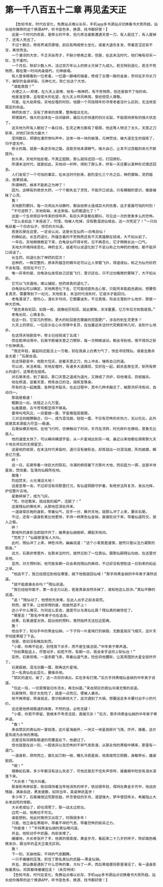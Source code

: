 # 第一千八百五十二章 再见孟天正
        【告知书友，时代在变化，免费站点难以长存，手机app多书源站点切换看书大势所趋，站长给你推荐的这个换源APP，听书音色多、换源、找书都好使！】
       这是一个时代的悲哀，是修士的不幸，但凡修法者都遭遇天意一刀，有人挺住了，有人废掉了，还有人死去了。
       不过十数日，修炼界减员骤增，前后有两成修士坐化，或者大道伤复发，带着苦涩还有不甘，离世而去。
       一个凄凉的大世，不乏天纵奇才，不缺少绝艳之辈，但是，在这末法时代，他们唯有仰天一叹，生不逢时。
       一个月后，除却少数人外，活过百万年以上的修士灭掉了九成九，若无特别造化，若无不死物质，都在第一时间肉身腐朽，元神崩塌。
       有人曾亲眼看到一位老者，一位遁一巅峰的强者，修成了古僧一脉的金身，奈何在岁月长刀下，被斩的金身碎裂，元神化光，败亡在这个大世。
       “谁能救我？”
       大德之人——郑德，在九天上哀嚎，他有一株神药，有不死物质，但还是救不了他的命。
       他是准至尊，且有偌大的名望，在九天上呼风唤雨，曾经倍受人尊敬。
       可是，在大劫来临，天地反噬的时刻，他跟一个风烛残年的寻常老者没什么区别，无法改变既定的命运。
       神药失效了，没有了原来的效果，整株暗淡无光。
       郑德腐朽，强大的法体在一日间破碎，最后元亦快速的四分五裂，不能保持原有的强大状态了。
       这天地为所有人都划了一条红线，生灵之寿元都有了极限，他这等人物活了太久，天意之刀斩来，对他们杀伤力最大！
       坚持数日，郑德在凄厉惨叫声中，法体一块一块的崩落，元神焚烧，被大道生生的熔炼了，归于虚无中。
       修士的路，就是一条逆天地之路，汲取天地本源精气，强大自己，让本不过百载的命元不断提升。
       到头来，天地开始反噬，不真正超脱，那么就将还回一切，打回原形。
       所谓末法时代，就是如此，天地间一杆秤，得到了那么多，终有一天还要以某种形式偿还回去。
       人们发现了一个可怕的事实，在末法时代到来，剧烈变化三个月之后，神药蒙昧，灵药暗淡，效果锐减。
       所谓神药，根本不能称之为神了！
       因为，这稀有的绝世大药，一个个都失去了灵性，不能开口说话，只有模糊的意识，像是被昧了心灵。
       轰！
       天地剧烈颤抖，每一次闹出大动静时，都会给修士造成巨大的伤害，这才是最可怕的时刻！
       “不可逆转了，天地有缺，末法来临，仙药都退化了！”
       这是一个生命禁区中传来的惊呼声，有巨头声音都在颤抖，可见这一次的景象多么的恐怖。
       “怎么会如此？本座逃了，可惜，怕被人吃掉，没有敢溜进仙域去，这一次死定了！”一只白龟驮着一个白衣仙子，惊恐的大叫道。
       若是石昊在这里，一定会认出，这是长生仙药——白龟驮仙！
       的确如此，长生药退化，所蕴含着的不死物质还有不灭真蕴都在锐减，大不如从前了。
       一年后，天地稍微稳定下来，白龟驮仙吓得半死，见不再恶化，它才稍微长出一口气。
       天地大环境持续恶化，神药全灭，或者可以说退化到了不足以称之为神药的境地，都不能开口说话了。
       长生药，则退化到了神药的层次！
       这种药，一株完整的，原本所蕴含的精华足可以让人举霞飞升，得道成仙，称之为仙丹妙药不会有错，但现在不行了。
       唯一庆幸的是，白龟驮仙发现自己还能飞行，意识还在，只不过也略微的蒙昧了，大不如从前。
       它可以飞天遁地，难以捕捉，但药效真的退化了。
       白龟驮仙可以确定，天地再恶化下去，它可能彻底失去心智，只能凭本能趋吉避凶，想要恢复真灵，需要等到下一纪元，天地恢复、末法时代消失时，它或许才能回归。
       老龟落泪了，很伤心，漫长岁月间，它都要迷失，不见真我，将会沦落到什么地步，那是一种大恐怖。
       “是否真有轮回，如我一般，就像经历轮回，就此蒙昧，浑浑噩噩，亿万年后方知我是我。”
       老龟长叹，心情复杂。
       在这一刻，它突兀的想到，更大的轮回是否蒙蔽的范围更广，涉及的到生灵更多？
       九天上的禁区，一位巨头在心头惊悸中复苏，在估量这末法时代究竟影响几何，会到什么地步。
       在这场天地剧变中，修士已经锐减了五成！
       而在乾坤动荡中，石昊不断被天意之刀劈斩，每一次稍微波动，都会寻到他，恨不得将之斩个形神俱消。
       “我还年轻，最起码还能活上一万载，别在我身上白费力气了，快去寻找残仙，或者去轰杀金太君！”石昊自语。
       在这场剧变中，他胆大包天，逆着天意之刀，向上冲击，锤炼自己的道。
       可以说，末法来临，天地反噬时，有诸多大道偶现，交织在一起，弑杀各族生灵，斩所有修士的道行，这等若在熔炼。
       对石昊来说，到了最后，那口天意之道成为道光，又铸成了洪炉，将他淹没，百般摧杀。
       他在修道，逆着天意，修炼自己的法，熔炼至尊身。
       所有的法一起施展，各种宝术裂天，在此过程中，其中几种术融合了，被那洪炉淬炼间，自动归一。
       那就是极速！
       鲲鹏法一出，扶摇之上九万里。
       仙凰展翅，古今苍穹都显得不够高。
       雷帝叱咤风云，一双雷翅一展，宇宙难阻其极限。
       三对法则翅膀融合，归一，成为混沌翅，轻轻一震，不仅有恐怖的杀伤力，无以伦比，此外就是其本源能力尽显——极速。
       石昊纵横天地间，在他飞行时，仿佛触动了时间，岁月在流转，时光碎片在缭绕，景象无比骇人。
       他的速度太快了，可以瞬间横渡宇宙，从一片星域达到另一域，最近以来他都在探索那九天十地合并后的无垠星空。
       这是他的收获，在末法时代来临时，道行没有被斩去，却炼就出一对混沌翅，所向披靡，瞬息亿万里。
       砰！
       这一日，石昊举着一块巨大的陨石，冷漠的俯视着下方那片大地，而后猛力一掷，这是半块星辰，焚烧着，坠落向仙殿所在地。
       轰隆！
       烈焰焚天，火光淹没大地！
       这是至尊一击，不过却没有将那里打沉，有仙道铜殿守护着，有绝世法阵复苏，发出光辉，护住整片古地。
       星骸碎掉了，成为飞灰。
       “荒，你还敢来，挑战我的威严，活腻了！”
       这是残仙的嘶吼声，从那地层深处传来。
       一道身穿灰袍的身影，带着仙气，双手一分，撕开天地，就那么冲了上来，要杀石昊。
       不过，还有一道身影竟比他更快，手持一柄黑色仙金锏，直接轮动下来，带着仙道符文，骇人之极。
       砰！
       那域外的身影当即就炸开了，被黑金仙锏砸碎，爆裂天地间。
       “荒死了！”仙殿那里有人大叫。
       此时，残仙冲了上来，神色冷冽，幽幽说道：“这个小辈真是谨慎，居然只是以法力凝聚的假身。”
       远方，石昊非常意外，在那末法时代，居然见到了一位真仙，跟那仙殿残仙勾结，在这里伏击他。
       显然，对方预料到，他可能有朝一日会来找残仙的麻烦，不过却没有想到这一日到来的如此之早。
       “他逃不了，我已经感应到他在哪里，擒下他我就回仙域！”那手持黑金锏的中年男子漠然说道。
       “就不能直接击杀吗？”残仙说道。
       “我已经给你面子，第一击全力以赴，若是真身自然杀掉了，谁知他这么狡诈。”真仙平静的说道。
       “追！”残仙动了，他想抢先发难，在此人出手之前击毙荒。
       然而，接下来，让他惊愕的是，他居然追不上！
       这小子什么情况，为何这么变态，速度可以与真仙比肩？残仙真的被惊住了。
       “哪里走！”那名中年男子也在追击。
       结果，石昊速度太快，超出他的预料，竟然始终无法拉近距离。
       轰！
       他出手了，轮动手中的黑金仙锏，一下子将一片星域打的崩毁，无数星辰灰飞烟灭，这片天宇彻底黑暗了下去。
       但是，依旧没有触及到荒。
       “小辈，你再不驻足，别怪我下杀手，而不是生擒活捉。”中年男子寒声道。
       “你如果能追上，尽管动手，如若不然，有朝一日，我会亲手送你上斩仙台！”
       突然，石昊惊悚，一道赤霞飞来，带着仙道气息，险些将他腰斩，让其周围的大星全部炸开了。
       石昊振翅，混沌羽翼一展，脱离这片星域。
       又一名真仙在此显化，要擒杀他。
       “禁区的道兄，谢了，这一次将你请出，实在多有打搅。”后方手持黑暗仙金锏的中年男子说道。
       “仅此一役，一切恩情皆归东流水，再无纠葛。”来自禁区的真仙冷漠无情的说道。
       石昊悚然，刚才太危险了，就差一点而已，便被人袭杀。
       他不再停留，转身就走，意识到麻烦大了，这次遇到了大祸，想要逃走多半要付出不小的代价。
       这还是他修成极速的缘故，不然的话，必死无疑！
       “小辈，你若不停留，我根本不考虑活捉，直接灭杀！”后方，那手持黑金仙锏的中年男子寒声道。
       “轰！”
       来自禁区的真仙则一掌拍落，这片星海崩开，一块又一块星辰碎片飞溅，炸开，接着，这片星系成为永恒的黑暗。
       还是没有将拥有极速的荒覆盖在下，他避过了。
       但也就是在这一刻，一股诡异以及恐怖的不祥气息弥漫，从那永恒的黑暗中拂来，那里有一道门。
       一道身影，昂然而立，面孔如刀削一般，瞳孔冷若星辰，他英俊而又刚毅，身躯修长，雄姿挺拔。
       “啊！”
       镇静如石昊，多少年都没有这么失态了，可他还是忍不住失声惊呼，接着眼中险些有泪水滚落下来。
       “大长老！”他大叫着。
       那身影伟岸如昔，依旧保持着当年他消失的样子，依旧很年轻，保持在黄金岁月中，他战衣残破，满身血迹，黑发披散，如同当年，英姿神武盖世！
       多少年了，石昊痛恨边荒那些敌，怀念曾经的岁月，渴望强大，梦中曾回帝关，希冀阻止大长老战死的惨剧。
       大长老成仙了，却也凋零了，那一战太过悲壮。
       边荒一战，他再也不可见。
       谁能想到，他此时竟然又出现了，时隔很多年！
       只是，他立身在黑暗中，带着不祥的气息，带着恐怖的妖异之力。
       “你是谁！？”手持黑金仙锏的真仙喝问道。
       并且，他轮动手中武器，向前发难了。
       缓缓地，大长老张开了手，他真的很英俊，黄金岁月，看起来二十几岁的样子，除却面色略微发白，跟当年的孟天正毫无区别。
       轰！
       下一刻，天崩地裂，不祥的气息翻腾。
       一只手缓缓的压落，抓住了那名真仙的武器——黑金仙锏。
       并且，真仙像是遇到了什么恐怖的事，大叫了一声，而后黑暗便将那里淹没了，有一道身影拖着真仙，将其躯体缓缓拉走！（未完待续）
       【告知书友，时代在变化，免费站点难以长存，手机app多书源站点切换看书大势所趋，站长给你推荐的这个换源APP，听书音色多、换源、找书都好使！】